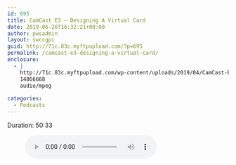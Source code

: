 ```yaml
---
id: 695
title: CamCast E3 – Designing A Virtual Card
date: 2019-06-26T16:32:21+00:00
author: pwsadmin
layout: swccgpc
guid: http://71c.83c.myftpupload.com/?p=695
permalink: /camcast-e3-designing-a-virtual-card/
enclosure:
  - |
    http://71c.83c.myftpupload.com/wp-content/uploads/2019/04/CamCast-E3-–-Designing-A-Virtual-Card.mp3
    14866668
    audio/mpeg
    
categories:
  - Podcasts
---
```

 

Duration: 50:33<figure class="wp-block-audio"><audio controls src="http://71c.83c.myftpupload.com/wp-content/uploads/2019/04/CamCast-E3-–-Designing-A-Virtual-Card.mp3"></audio></figure>